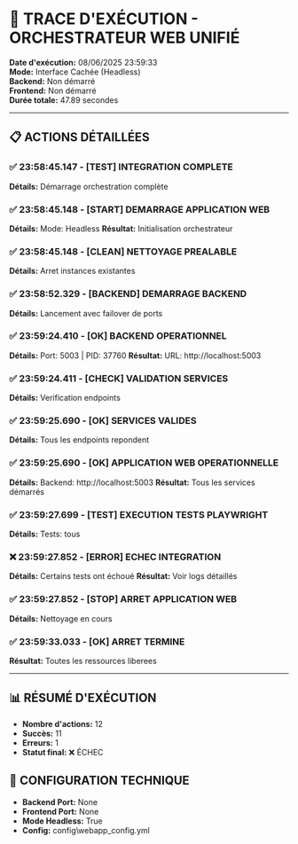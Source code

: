 # 🎯 TRACE D'EXÉCUTION - ORCHESTRATEUR WEB UNIFIÉ

**Date d'exécution:** 08/06/2025 23:59:33  
**Mode:** Interface Cachée (Headless)  
**Backend:** Non démarré  
**Frontend:** Non démarré  
**Durée totale:** 47.89 secondes

---

## 📋 ACTIONS DÉTAILLÉES


### ✅ 23:58:45.147 - [TEST] INTEGRATION COMPLETE
**Détails:** Démarrage orchestration complète

### ✅ 23:58:45.148 - [START] DEMARRAGE APPLICATION WEB
**Détails:** Mode: Headless
**Résultat:** Initialisation orchestrateur

### ✅ 23:58:45.148 - [CLEAN] NETTOYAGE PREALABLE
**Détails:** Arret instances existantes

### ✅ 23:58:52.329 - [BACKEND] DEMARRAGE BACKEND
**Détails:** Lancement avec failover de ports

### ✅ 23:59:24.410 - [OK] BACKEND OPERATIONNEL
**Détails:** Port: 5003 | PID: 37760
**Résultat:** URL: http://localhost:5003

### ✅ 23:59:24.411 - [CHECK] VALIDATION SERVICES
**Détails:** Verification endpoints

### ✅ 23:59:25.690 - [OK] SERVICES VALIDES
**Détails:** Tous les endpoints repondent

### ✅ 23:59:25.690 - [OK] APPLICATION WEB OPERATIONNELLE
**Détails:** Backend: http://localhost:5003
**Résultat:** Tous les services démarrés

### ✅ 23:59:27.699 - [TEST] EXECUTION TESTS PLAYWRIGHT
**Détails:** Tests: tous

### ❌ 23:59:27.852 - [ERROR] ECHEC INTEGRATION
**Détails:** Certains tests ont échoué
**Résultat:** Voir logs détaillés

### ✅ 23:59:27.852 - [STOP] ARRET APPLICATION WEB
**Détails:** Nettoyage en cours

### ✅ 23:59:33.033 - [OK] ARRET TERMINE
**Résultat:** Toutes les ressources liberees


---

## 📊 RÉSUMÉ D'EXÉCUTION
- **Nombre d'actions:** 12
- **Succès:** 11
- **Erreurs:** 1
- **Statut final:** ❌ ÉCHEC

## 🔧 CONFIGURATION TECHNIQUE
- **Backend Port:** None
- **Frontend Port:** None
- **Mode Headless:** True
- **Config:** config\webapp_config.yml
